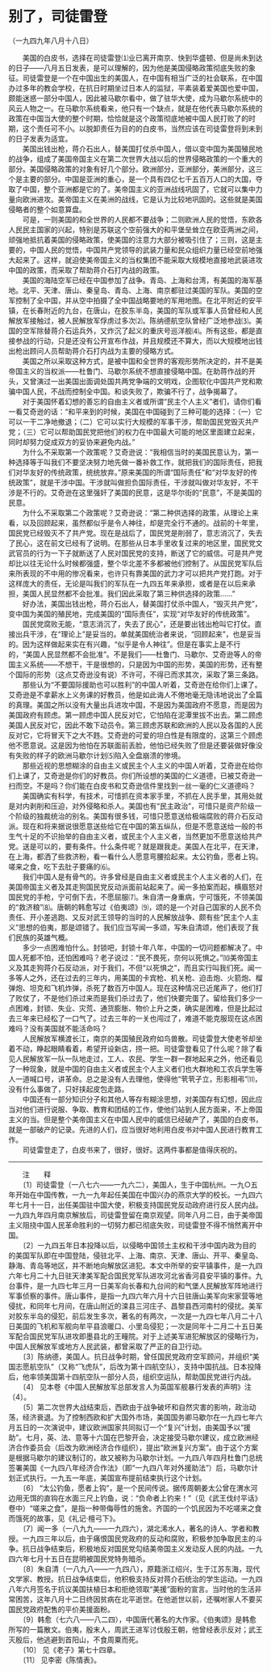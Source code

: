 # 别了，司徒雷登  
（一九四九年八月十八日）  
  
　　美国的白皮书，选择在司徒雷登⑴业已离开南京、快到华盛顿、但是尚未到达的日子——八月五日发表，是可以理解的，因为他是美国侵略政策彻底失败的象征。司徒雷登是一个在中国出生的美国人，在中国有相当广泛的社会联系，在中国办过多年的教会学校，在抗日时期坐过日本人的监狱，平素装着爱美国也爱中国，颇能迷惑一部分中国人，因此被马歇尔看中，做了驻华大使，成为马歇尔系统中的风云人物之一。在马歇尔系统看来，他只有一个缺点，就是在他代表马歇尔系统的政策在中国当大使的整个时期，恰恰就是这个政策彻底地被中国人民打败了的时期，这个责任可不小。以脱卸责任为目的的白皮书，当然应该在司徒雷登将到未到的日子发表为适宜。   
　　美国出钱出枪，蒋介石出人，替美国打仗杀中国人，借以变中国为美国殖民地的战争，组成了美国帝国主义在第二次世界大战以后的世界侵略政策的一个重大的部分。美国侵略政策的对象有好几个部分。欧洲部分，亚洲部分，美洲部分，这三个是主要的部分。中国是亚洲的重心，是一个具有四亿七千五百万人口的大国，夺取了中国，整个亚洲都是它的了。美帝国主义的亚洲战线巩固了，它就可以集中力量向欧洲进攻。美帝国主义在美洲的战线，它是认为比较地巩固的。这些就是美国侵略者的整个如意算盘。   
　　可是，一则美国的和全世界的人民都不要战争；二则欧洲人民的觉悟，东欧各人民民主国家的兴起，特别是苏联这个空前强大的和平堡垒耸立在欧亚两洲之间，顽强地抵抗着美国的侵略政策，使美国的注意力大部分被吸引住了；三则，这是主要的，中国人民的觉悟，中国共产党领导的武装力量和民众组织力量已经空前地强大起来了。这样，就迫使美帝国主义的当权集团不能采取大规模地直接地武装进攻中国的政策，而采取了帮助蒋介石打内战的政策。   
　　美国的海陆空军已经在中国参加了战争。青岛、上海和台湾，有美国的海军基地。北平、天津、唐山、秦皇岛、青岛、上海、南京都驻过美国的军队。美国的空军控制了全中国，并从空中拍摄了全中国战略要地的军用地图。在北平附近的安平镇，在长春附近的九台，在唐山，在胶东半岛，美国的军队或军事人员曾经和人民解放军接触过，被人民解放军俘虏过多次⑵。陈纳德航空队曾经广泛地参战⑶。美国的空军除替蒋介石运兵外，又炸沉了起义的重庆号巡洋舰⑷。所有这些，都是直接参战的行动，只是还没有公开宣布作战，并且规模还不算大，而以大规模地出钱出枪出顾问人员帮助蒋介石打内战为主要的侵略方式。   
　　美国之所以采取这种方式，是被中国和全世界的客观形势所决定的，并不是美帝国主义的当权派——杜鲁门、马歇尔系统不想直接侵略中国。在助蒋作战的开头，又曾演过一出美国出面调处国共两党争端的文明戏，企图软化中国共产党和欺骗中国人民，不战而控制全中国。和谈失败了，欺骗不行了，战争揭幕了。   
　　对于美国怀着幻想的善忘的自由主义者或所谓“民主个人主义”者们，请你们看一看艾奇逊的话：“和平来到的时候，美国在中国碰到了三种可能的选择：（一）它可以一干二净地撤退；（二）它可以实行大规模的军事干涉，帮助国民党毁灭共产党；（三）它可以帮助国民党把他们的权力在中国最大可能的地区里面建立起来，同时却努力促成双方的妥协来避免内战。”   
　　为什么不采取第一个政策呢？艾奇逊说：“我相信当时的美国民意认为，第一种选择等于叫我们不要坚决努力地先做一番补救工作，就把我们的国际责任，把我们对华友好的传统政策，统统放弃。”原来美国的所谓“国际责任”和“对华友好的传统政策”，就是干涉中国。干涉就叫做担负国际责任，干涉就叫做对华友好，不干涉是不行的。艾奇逊在这里强奸了美国的民意，这是华尔街的“民意”，不是美国的民意。   
　　为什么不采取第二个政策呢？艾奇逊说：“第二种供选择的政策，从理论上来看，以及回顾起来，虽然都似乎是令人神往，却是完全行不通的。战前的十年里，国民党已经毁灭不了共产党。现在是战后了，国民党是削弱了，意志消沉了，失去了民心，这在前文已经有了说明。在那些从日本手里收复过来的地区里，国民党文武官员的行为一下子就断送了人民对国民党的支持，断送了它的威信。可是共产党却比以往无论什么时候都强盛，整个华北差不多都被他们控制了。从国民党军队后来所表现的不中用的惨况看来，也许只有靠美国的武力才可以把共产党打跑。对于这样庞大的责任，无论是叫我们的军队在一九四五年来承担，或者是在以后来承担，美国人民显然都不会批准。我们因此采取了第三种供选择的政策……”   
　　好办法，美国出钱出枪，蒋介石出人，替美国打仗杀中国人，“毁灭共产党”，变中国为美国的殖民地，完成美国的“国际责任”，实现“对华友好的传统政策”。   
　　国民党腐败无能，“意志消沉了，失去了民心”，还是要出钱出枪叫它打仗。直接出兵干涉，在“理论上”是妥当的。单就美国统治者来说，“回顾起来”，也是妥当的。因为这样做起来实在有兴趣，“似乎是令人神往”。但是在事实上是不行的，“美国人民显然都不会批准”。不是我们——杜鲁门、马歇尔、艾奇逊等人的帝国主义系统——不想干，干是很想的，只是因为中国的形势，美国的形势，还有整个国际的形势（这点艾奇逊没有说）不许可，不得已而求其次，采取了第三条路。   
　　那些认为“不要国际援助也可以胜利”的中国人听着，艾奇逊在给你们上课了。艾奇逊是不拿薪水上义务课的好教员，他是如此诲人不倦地毫无隐讳地说出了全篇的真理。美国之所以没有大量出兵进攻中国，不是因为美国政府不愿意，而是因为美国政府有顾虑。第一顾虑中国人民反对它，它怕陷在泥潭里拔不出去。第二顾虑美国人民反对它，因此不敢下动员令。第三顾虑苏联和欧洲的人民以及各国的人民反对它，它将冒天下之大不韪。艾奇逊的可爱的坦白性是有限度的，这第三个顾虑他不愿意说。这是因为他怕在苏联面前丢脸，他怕已经失败了但是还要装做好像没有失败的样子的欧洲马歇尔计划⑸陷入全盘崩溃的惨境。   
　　那些近视的思想糊涂的自由主义或民主个人主义的中国人听着，艾奇逊在给你们上课了，艾奇逊是你们的好教员。你们所设想的美国的仁义道德，已被艾奇逊一扫而空。不是吗？你们能在白皮书和艾奇逊信件里找到一丝一毫的仁义道德吗？   
　　美国确实有科学，有技术，可惜抓在资本家手里，不抓在人民手里，其用处就是对内剥削和压迫，对外侵略和杀人。美国也有“民主政治”，可惜只是资产阶级一个阶级的独裁统治的别名。美国有很多钱，可惜只愿意送给极端腐败的蒋介石反动派。现在和将来据说很愿意送些给它在中国的第五纵队，但是不愿意送给一般的书生气十足的不识抬举的自由主义者，或民主个人主义者，当然更加不愿意送给共产党。送是可以的，要有条件。什么条件呢？就是跟我走。美国人在北平，在天津，在上海，都洒了些救济粉，看一看什么人愿意弯腰拾起来。太公钓鱼，愿者上钩。嗟来之食，吃下去肚子要痛的⑹。   
　　我们中国人是有骨气的。许多曾经是自由主义者或民主个人主义者的人们，在美国帝国主义者及其走狗国民党反动派面前站起来了。闻一多拍案而起，横眉怒对国民党的手枪，宁可倒下去，不愿屈服⑺。朱自清一身重病，宁可饿死，不领美国的“救济粮”⑻。唐朝的韩愈写过《伯夷颂》⑼，颂的是一个对自己国家的人民不负责任、开小差逃跑、又反对武王领导的当时的人民解放战争、颇有些“民主个人主义”思想的伯夷，那是颂错了。我们应当写闻一多颂，写朱自清颂，他们表现了我们民族的英雄气概。   
　　多少一点困难怕什么。封锁吧，封锁十年八年，中国的一切问题都解决了。中国人死都不怕，还怕困难吗？老子说过：“民不畏死，奈何以死惧之。”⑽美帝国主义及其走狗蒋介石反动派，对于我们，不但“以死惧之”，而且实行叫我们死。闻一多等人之外，还在过去的三年内，用美国的卡宾枪、机关枪、迫击炮、火箭炮、榴弹炮、坦克和飞机炸弹，杀死了数百万中国人。现在这种情况已近尾声了，他们打了败仗了，不是他们杀过来而是我们杀过去了，他们快要完蛋了。留给我们多少一点困难，封锁、失业、灾荒、通货膨胀、物价上升之类，确实是困难，但是比起过去三年来已经松了一口气了。过去三年的一关也闯过了，难道不能克服现在这点困难吗？没有美国就不能活命吗？   
　　人民解放军横渡长江，南京的美国殖民政府如鸟兽散。司徒雷登大使老爷却坐着不动，睁起眼睛看着，希望开设新店，捞一把。司徒雷登看见了什么呢？除了看见人民解放军一队一队地走过，工人、农民、学生一群一群地起来之外，他还看见了一种现象，就是中国的自由主义者或民主个人主义者们也大群地和工农兵学生等人一道喊口号，讲革命。总之是没有人去理他，使得他“茕茕孑立，形影相弔”⑾，没有什么事做了，只好挟起皮包走路。   
　　中国还有一部分知识分子和其他人等存有糊涂思想，对美国存有幻想，因此应当对他们进行说服、争取、教育和团结的工作，使他们站到人民方面来，不上帝国主义的当。但是整个美帝国主义在中国人民中的威信已经破产了，美国的白皮书，就是一部破产的记录。先进的人们，应当很好地利用白皮书对中国人民进行教育工作。   
　　司徒雷登走了，白皮书来了，很好，很好。这两件事都是值得庆祝的。   
  
  
------------------  
　　注　　释   
　　〔1〕司徒雷登（一八七六——一九六二），美国人，生于中国杭州。一九○五年开始在中国传教，一九一九年起任美国在中国兴办的燕京大学的校长。一九四六年七月十一日，出任美国驻中国大使，积极支持国民党反动政府进行反人民内战。一九四九年四月南京解放后，司徒雷登留在南京观望。同年八月二日，由于美帝国主义阻挠中国人民革命胜利的一切努力都已彻底失败，司徒雷登不得不悄然离开中国。   
　　〔2〕一九四五年日本投降以后，以侵略中国领土主权和干涉中国内政为目的的美国军队即在中国登陆，侵驻北平、上海、南京、天津、唐山、开平、秦皇岛、静海、青岛等地区，并不断地向解放区进犯。本文中所举的安平镇事件，是一九四六年七月二十九日驻天津美军配合国民党军队进攻河北省香河县安平镇的事件。九台事件，是一九四七年三月一日美军向长春和九台间的和气堡人民解放军阵地进行军事侦察的事件。唐山事件，是指一九四六年六月十六日驻唐山美军向宋家营等地侵扰，和同年七月间，在唐山附近的滦县三河庄子、昌黎县西河南村的侵扰。美军对胶东半岛的侵犯，前后发生多次，著名的有两次，一次是一九四七年八月二十八日美国的飞机和军舰向牟平县浪暖口、小里岛侵犯；一次是同年十二月二十五日美军配合国民党军队进攻即墨县北的王疃院。对于上述美军进犯解放区的侵略行为，中国人民解放军或地方人民武装，都曾采取了严正的自卫行动。   
　　〔3〕陈纳德，美国人。抗日战争时期，曾任国民党政府空军顾问，并组织“美国志愿航空队”（又称“飞虎队”，后改为第十四航空队），支持中国抗战。日本投降后，他率领美国第十四航空队一部分人员，组织空运队，帮助国民党进行内战。   
　　〔4〕 见本卷《中国人民解放军总部发言人为英国军舰暴行发表的声明》注〔4〕。   
　　〔5〕第二次世界大战结束后，西欧由于战争破坏和自然灾害的影响，政治动荡，经济衰退。为了控制西欧和扩大国外市场，美国国务卿马歇尔在一九四七年六月五日的一次演说中，建议欧洲国家共同拟订一个“复兴”计划，由美国予以“援助”。七月，英、法、意等十六国在巴黎开会，决定接受马歇尔建议，成立欧洲经济合作委员会（后改为欧洲经济合作组织），提出“欧洲复兴方案”。由于这个方案是根据马歇尔的建议制订的，故又被称为马歇尔计划。一九四八年四月杜鲁门总统签署美国《一九四八年经济合作法》（即“一九四八年对外援助法”）后，马歇尔计划正式执行。一九五一年底，美国宣布提前结束执行这个计划。   
　　〔6〕 “太公钓鱼，愿者上钩”，是一个民间传说。据传周朝姜太公曾在渭水河边用无饵的直钩在水面三尺上钓鱼，说：“负命者上钓来！”（见《武王伐纣平话》卷中）“嗟来之食”，是指一种带侮辱性的施舍。齐国的一个饥民因为不吃嗟来之食而饿死的故事，见《礼记·檀弓下》。   
　　〔7〕闻一多（一八九九——一九四六），湖北浠水人，著名的诗人、学者和教授。一九四三年以后，由于痛恨国民党政府的反动和腐败，积极参加争取民主的斗争。抗日战争结束后，积极地反对国民党勾结美帝国主义发动反人民的内战。一九四六年七月十五日在昆明被国民党特务暗杀。   
　　〔8〕朱自清（一八九八——一九四八），原籍浙江绍兴，生于江苏东海，现代文学家、教授。抗日战争结束后，他积极支持反对蒋介石统治的学生运动。一九四八年六月签名于抗议美国扶植日本和拒绝领取“美援”面粉的宣言。当时他的生活非常困苦，这年八月十二日终因贫病在北平逝世。在他逝世以前，还嘱咐家人不要买国民党政府配售的平价美援面粉。   
　　〔9〕韩愈（七六八——八二四），中国唐代著名的大作家。《伯夷颂》是韩愈所写的一篇散文。伯夷，殷末人，周武王进军讨伐殷王朝，他曾经表示反对；武王灭殷后，他逃避到首阳山，不食周粟而死。   
　　〔10〕 见《老子》第七十四章。   
　　〔11〕 见李密《陈情表》。   